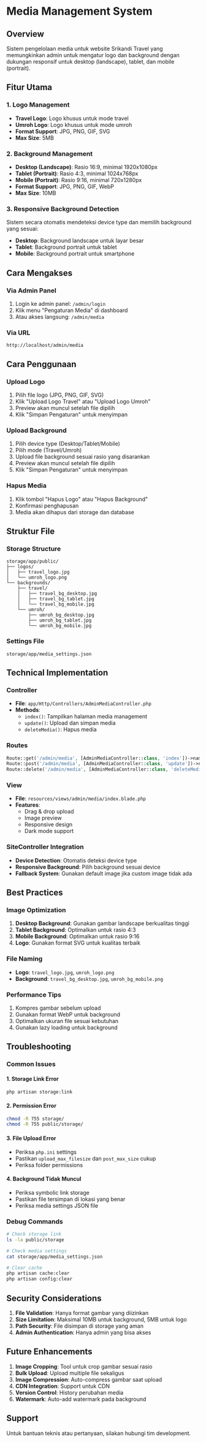 # Media Management System

## Overview
Sistem pengelolaan media untuk website Srikandi Travel yang memungkinkan admin untuk mengatur logo dan background dengan dukungan responsif untuk desktop (landscape), tablet, dan mobile (portrait).

## Fitur Utama

### 1. Logo Management
- **Travel Logo**: Logo khusus untuk mode travel
- **Umroh Logo**: Logo khusus untuk mode umroh
- **Format Support**: JPG, PNG, GIF, SVG
- **Max Size**: 5MB

### 2. Background Management
- **Desktop (Landscape)**: Rasio 16:9, minimal 1920x1080px
- **Tablet (Portrait)**: Rasio 4:3, minimal 1024x768px  
- **Mobile (Portrait)**: Rasio 9:16, minimal 720x1280px
- **Format Support**: JPG, PNG, GIF, WebP
- **Max Size**: 10MB

### 3. Responsive Background Detection
Sistem secara otomatis mendeteksi device type dan memilih background yang sesuai:
- **Desktop**: Background landscape untuk layar besar
- **Tablet**: Background portrait untuk tablet
- **Mobile**: Background portrait untuk smartphone

## Cara Mengakses

### Via Admin Panel
1. Login ke admin panel: `/admin/login`
2. Klik menu "Pengaturan Media" di dashboard
3. Atau akses langsung: `/admin/media`

### Via URL
```
http://localhost/admin/media
```

## Cara Penggunaan

### Upload Logo
1. Pilih file logo (JPG, PNG, GIF, SVG)
2. Klik "Upload Logo Travel" atau "Upload Logo Umroh"
3. Preview akan muncul setelah file dipilih
4. Klik "Simpan Pengaturan" untuk menyimpan

### Upload Background
1. Pilih device type (Desktop/Tablet/Mobile)
2. Pilih mode (Travel/Umroh)
3. Upload file background sesuai rasio yang disarankan
4. Preview akan muncul setelah file dipilih
5. Klik "Simpan Pengaturan" untuk menyimpan

### Hapus Media
1. Klik tombol "Hapus Logo" atau "Hapus Background"
2. Konfirmasi penghapusan
3. Media akan dihapus dari storage dan database

## Struktur File

### Storage Structure
```
storage/app/public/
├── logos/
│   ├── travel_logo.jpg
│   └── umroh_logo.png
└── backgrounds/
    ├── travel/
    │   ├── travel_bg_desktop.jpg
    │   ├── travel_bg_tablet.jpg
    │   └── travel_bg_mobile.jpg
    └── umroh/
        ├── umroh_bg_desktop.jpg
        ├── umroh_bg_tablet.jpg
        └── umroh_bg_mobile.jpg
```

### Settings File
```
storage/app/media_settings.json
```

## Technical Implementation

### Controller
- **File**: `app/Http/Controllers/AdminMediaController.php`
- **Methods**:
  - `index()`: Tampilkan halaman media management
  - `update()`: Upload dan simpan media
  - `deleteMedia()`: Hapus media

### Routes
```php
Route::get('/admin/media', [AdminMediaController::class, 'index'])->name('admin.media.index');
Route::post('/admin/media', [AdminMediaController::class, 'update'])->name('admin.media.update');
Route::delete('/admin/media', [AdminMediaController::class, 'deleteMedia'])->name('admin.media.delete');
```

### View
- **File**: `resources/views/admin/media/index.blade.php`
- **Features**:
  - Drag & drop upload
  - Image preview
  - Responsive design
  - Dark mode support

### SiteController Integration
- **Device Detection**: Otomatis deteksi device type
- **Responsive Background**: Pilih background sesuai device
- **Fallback System**: Gunakan default image jika custom image tidak ada

## Best Practices

### Image Optimization
1. **Desktop Background**: Gunakan gambar landscape berkualitas tinggi
2. **Tablet Background**: Optimalkan untuk rasio 4:3
3. **Mobile Background**: Optimalkan untuk rasio 9:16
4. **Logo**: Gunakan format SVG untuk kualitas terbaik

### File Naming
- **Logo**: `travel_logo.jpg`, `umroh_logo.png`
- **Background**: `travel_bg_desktop.jpg`, `umroh_bg_mobile.png`

### Performance Tips
1. Kompres gambar sebelum upload
2. Gunakan format WebP untuk background
3. Optimalkan ukuran file sesuai kebutuhan
4. Gunakan lazy loading untuk background

## Troubleshooting

### Common Issues

#### 1. Storage Link Error
```bash
php artisan storage:link
```

#### 2. Permission Error
```bash
chmod -R 755 storage/
chmod -R 755 public/storage/
```

#### 3. File Upload Error
- Periksa `php.ini` settings
- Pastikan `upload_max_filesize` dan `post_max_size` cukup
- Periksa folder permissions

#### 4. Background Tidak Muncul
- Periksa symbolic link storage
- Pastikan file tersimpan di lokasi yang benar
- Periksa media settings JSON file

### Debug Commands
```bash
# Check storage link
ls -la public/storage

# Check media settings
cat storage/app/media_settings.json

# Clear cache
php artisan cache:clear
php artisan config:clear
```

## Security Considerations

1. **File Validation**: Hanya format gambar yang diizinkan
2. **Size Limitation**: Maksimal 10MB untuk background, 5MB untuk logo
3. **Path Security**: File disimpan di storage yang aman
4. **Admin Authentication**: Hanya admin yang bisa akses

## Future Enhancements

1. **Image Cropping**: Tool untuk crop gambar sesuai rasio
2. **Bulk Upload**: Upload multiple file sekaligus
3. **Image Compression**: Auto-compress gambar saat upload
4. **CDN Integration**: Support untuk CDN
5. **Version Control**: History perubahan media
6. **Watermark**: Auto-add watermark pada background

## Support

Untuk bantuan teknis atau pertanyaan, silakan hubungi tim development. 